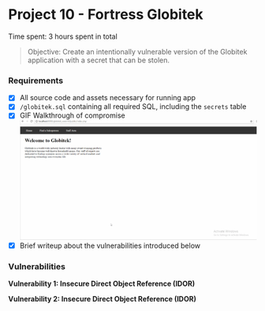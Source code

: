 # Project 10 - Fortress Globitek

Time spent: 3 hours spent in total

> Objective: Create an intentionally vulnerable version of the Globitek application with a secret that can be stolen.

### Requirements

- [X] All source code and assets necessary for running app
- [X] `/globitek.sql` containing all required SQL, including the `secrets` table
- [X] GIF Walkthrough of compromise
  <img src='globitek/globitek.gif' title='globitek' width='' alt='globitek' />
- [X] Brief writeup about the vulnerabilities introduced below

### Vulnerabilities

<b>Vulnerability 1: Insecure Direct Object Reference (IDOR)</b>

<b>Vulnerability 2: Insecure Direct Object Reference (IDOR)</b>

